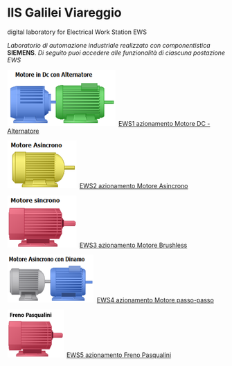 # IIS Galilei Viareggio
digital laboratory for Electrical Work Station EWS

*Laboratorio di automazione industriale realizzato con componentistica* **SIEMENS**.
*Di seguito puoi accedere alle funzionalità di ciascuna postazione EWS*

<img src="image/acdcmachine.png" width="250" height="130">&ensp;[EWS1 azionamento Motore DC - Alternatore](/ews1.md)

<img src="image/asincrono.png" width="160" height="110">&ensp;[EWS2 azionamento Motore Asincrono](/ews2.md)

<img src="image/sincrono.png" width="160" height="120">&ensp;[EWS3 azionamento Motore Brushless](/ews3.md)

<img src="image/acdcmotor.png" width="200" height="110">&ensp;[EWS4 azionamento Motore passo-passo](/ews4.md)

<img src="image/pasqualini.png" width="130" height="110">&ensp;[EWS5 azionamento Freno Pasqualini](/ews5.md)


